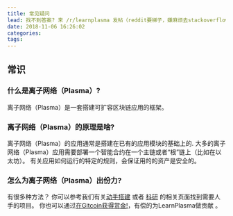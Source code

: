 ```yaml
---
title: 常见疑问
lead: 找不到答案? 来 /r/learnplasma 发帖（reddit要梯子，嫌麻烦去stackoverflow 也好）!
date: 2018-11-06 16:26:02
categories:
tags:
---
```


## 常识
### 什么是离子网络（Plasma）?
离子网络（Plasma）是一套搭建可扩容区块链应用的框架。

### 离子网络（Plasma）的原理是啥?
离子网络（Plasma）的应用通常是搭建在已有的应用模块的基础上的.
大多的离子网络（Plasma）应用需要部署一个智能合约在一个主链或者“根”链上（比如在以太坊）。
有关应用如何运行的特定的规则，会保证用的的资产是安全的。

### 怎么为离子网络（Plasma）出份力?
有很多种方法？
你可以参考我们有关[动手搭建](/zh/build) 或者 [科研](/zh/research) 的相关页面找到需要人手的项目。
你也可以通过[在Gitcoin获得赏金!](https://gitcoin.co/profile/ethsociety)，有偿的为LearnPlasma做贡献 。
